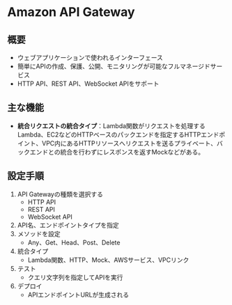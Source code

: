 # Amazon API Gateway

## 概要
- ウェブアプリケーションで使われるインターフェース
- 簡単にAPIの作成、保護、公開、モニタリングが可能なフルマネージドサービス
- HTTP API、REST API、WebSocket APIをサポート

## 主な機能
- **統合リクエストの統合タイプ**：Lambda関数がリクエストを処理するLambda、EC2などのHTTPベースのパックエンドを指定するHTTPエンドポイント、VPC内にあるHTTPリソースへリクエストを送るプライベート、バックエンドとの統合を行わずにレスポンスを返すMockなどがある。
  
## 設定手順
1. API Gatewayの種類を選択する
   - HTTP API
   - REST API
   - WebSocket API
2. API名、エンドポイントタイプを指定
3. メソッドを設定
   - Any、Get、Head、Post、Delete
4. 統合タイプ
   - Lambda関数、HTTP、Mock、AWSサービス、VPCリンク
5. テスト
   - クエリ文字列を指定してAPIを実行
6. デプロイ
   - APIエンドポイントURLが生成される